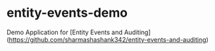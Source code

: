 # entity-events-demo
Demo Application for [Entity Events and Auditing] (https://github.com/sharmashashank342/entity-events-and-auditing)